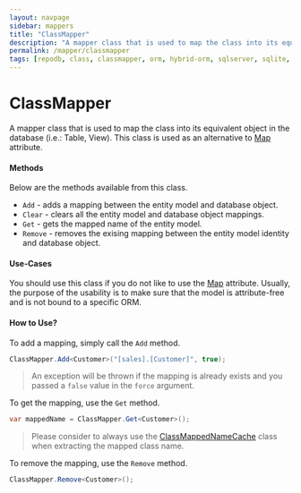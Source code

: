```yaml
---
layout: navpage
sidebar: mappers
title: "ClassMapper"
description: "A mapper class that is used to map the class into its equivalent object in the database (i.e.: Table, View). This class is used as an alternative to Map attribute."
permalink: /mapper/classmapper
tags: [repodb, class, classmapper, orm, hybrid-orm, sqlserver, sqlite, mysql, postgresql]
---
```


# ClassMapper

A mapper class that is used to map the class into its equivalent object in the database (i.e.: Table, View). This class is used as an alternative to [Map](/attribute/map) attribute.

#### Methods

Below are the methods available from this class.

- `Add` - adds a mapping between the entity model and database object.
- `Clear` - clears all the entity model and database object mappings.
- `Get` - gets the mapped name of the entity model.
- `Remove` - removes the exising mapping between the entity model identity and database object.

#### Use-Cases

You should use this class if you do not like to use the [Map](/attribute/map) attribute. Usually, the purpose of the usability is to make sure that the model is attribute-free and is not bound to a specific ORM.

#### How to Use?

To add a mapping, simply call the `Add` method.

```csharp
ClassMapper.Add<Customer>("[sales].[Customer]", true);
```

> An exception will be thrown if the mapping is already exists and you passed a `false` value in the `force` argument.

To get the mapping, use the `Get` method.

```csharp
var mappedName = ClassMapper.Get<Customer>();
```

> Please consider to always use the [ClassMappedNameCache](/cacher/classmappednamecache) class when extracting the mapped class name.

To remove the mapping, use the `Remove` method.

```csharp
ClassMapper.Remove<Customer>();
```